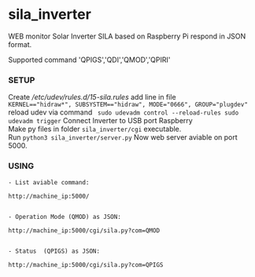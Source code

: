 # sila_inverter
WEB monitor Solar Inverter SILA based on Raspberry Pi respond in JSON format.

Supported command 'QPIGS','QDI','QMOD','QPIRI'

 ### SETUP

Create */etc/udev/rules.d/15-sila.rules*
add line in file <br>
 ```KERNEL=="hidraw*", SUBSYSTEM=="hidraw", MODE="0666", GROUP="plugdev"```
<br> reload udev via command ```
sudo udevadm control --reload-rules
sudo udevadm trigger```
Connect Inverter to USB port Raspberry
<br>
Make py files in folder ```sila_inverter/cgi```  executable. 
<br> Run ```python3 sila_inverter/server.py```
 Now web server aviable on port 5000.
<br>
 ### USING
 

    - List aviable command:
    
    http://machine_ip:5000/
    
    
    - Operation Mode (QMOD) as JSON:
    
    http://machine_ip:5000/cgi/sila.py?com=QMOD
    
    
    - Status  (QPIGS) as JSON:
    
    http://machine_ip:5000/cgi/sila.py?com=QPIGS
  
 



